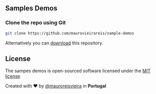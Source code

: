 ## Samples Demos

### Clone the repo using Git

```bash
git clone https://github.com/maurovieirareis/sample-demos
```

Alternatively you can [download](https://codeload.github.com/maurovieirareis/sample-demos/zip/master)
this repository.

## License

The sampes demos is open-sourced software licensed under the [MIT license](http://opensource.org/licenses/MIT)

Created with ♥️ by [@mauroreisvieira](https://twitter.com/mauroreisvieira) in **Portugal**

